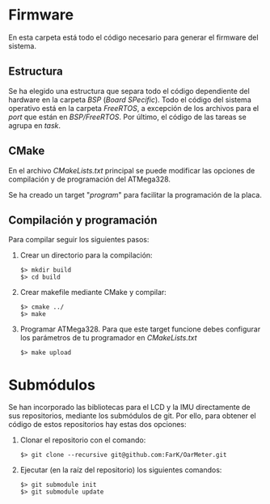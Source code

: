 Firmware
========
En esta carpeta está todo el código necesario para generar el firmware del
sistema.

Estructura
----------
Se ha elegido una estructura que separa todo el código dependiente del hardware
en la carpeta _BSP_ (_Board SPecific_). Todo el código del sistema operativo
está en la carpeta _FreeRTOS_, a excepción de los archivos para el _port_ que
están en _BSP/FreeRTOS_. Por último, el código de las tareas se agrupa en
_task_.

CMake
-----
En el archivo _CMakeLists.txt_ principal se puede modificar las opciones de
compilación y de programación del ATMega328.

Se ha creado un target "_program_" para facilitar la programación de la placa.

Compilación y programación
--------------------------
Para compilar seguir los siguientes pasos:

1. Crear un directorio para la compilación:
	```
	$> mkdir build
	$> cd build
	```

2. Crear makefile mediante CMake y compilar:
	```
	$> cmake ../
	$> make
	```

3. Programar ATMega328. Para que este target funcione debes configurar los
   parámetros de tu programador en _CMakeLists.txt_
	```
	$> make upload
	```

Submódulos
==========
Se han incorporado las bibliotecas para el LCD y la IMU directamente de sus
repositorios, mediante los submódulos de git. Por ello, para obtener el código
de estos repositorios hay estas dos opciones:

1. Clonar el repositorio con el comando:
	```
	$> git clone --recursive git@github.com:FarK/OarMeter.git
	```

1. Ejecutar (en la raíz del repositorio) los siguientes comandos:
	```
	$> git submodule init
	$> git submodule update
	```
